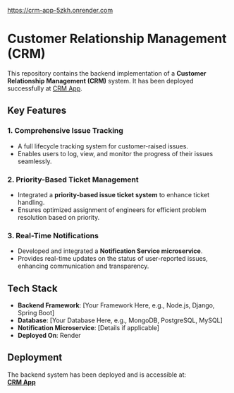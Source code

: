 https://crm-app-5zkh.onrender.com

# Customer Relationship Management (CRM)

This repository contains the backend implementation of a **Customer Relationship Management (CRM)** system. It has been deployed successfully at [CRM App](https://crm-app-5zkh.onrender.com).

## Key Features

### 1. Comprehensive Issue Tracking
- A full lifecycle tracking system for customer-raised issues.
- Enables users to log, view, and monitor the progress of their issues seamlessly.

### 2. Priority-Based Ticket Management
- Integrated a **priority-based issue ticket system** to enhance ticket handling.
- Ensures optimized assignment of engineers for efficient problem resolution based on priority.

### 3. Real-Time Notifications
- Developed and integrated a **Notification Service microservice**.
- Provides real-time updates on the status of user-reported issues, enhancing communication and transparency.

## Tech Stack
- **Backend Framework**: [Your Framework Here, e.g., Node.js, Django, Spring Boot]
- **Database**: [Your Database Here, e.g., MongoDB, PostgreSQL, MySQL]
- **Notification Microservice**: [Details if applicable]
- **Deployed On**: Render

## Deployment
The backend system has been deployed and is accessible at:  
**[CRM App](https://crm-app-5zkh.onrender.com)**
